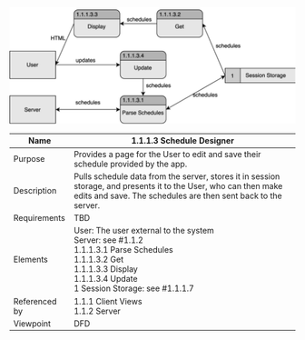 ![Design Document](TeamThreeFiles/1.1.1.3v5.drawio.svg)

| Name | 1.1.1.3 Schedule Designer |
| ----------- | ---------- |
| Purpose | Provides a page for the User to edit and save their schedule provided by the app. |
| Description | Pulls schedule data from the server, stores it in session storage, and presents it to the User, who can then make edits and save. The schedules are then sent back to the server. |
| Requirements | TBD |
| Elements | User: The user external to the system<br>Server: see #1.1.2<br>1.1.1.3.1 Parse Schedules<br>1.1.1.3.2 Get<br>1.1.1.3.3 Display<br>1.1.1.3.4 Update<br>1 Session Storage: see #1.1.1.7 |
| Referenced by | 1.1.1 Client Views<br>1.1.2 Server |
| Viewpoint | DFD |
